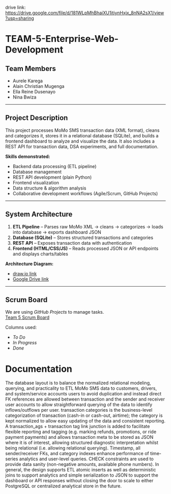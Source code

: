 drive link: https://drive.google.com/file/d/181WLpMhBhaiXU1itiynHxjx_8nNA2sX1/view?usp=sharing

# TEAM-5-Enterprise-Web-Development

## Team Members
- Aurele Karega
- Alain Christian Mugenga
- Ella Reine Dusenayo
- Nina Bwiza

---

## Project Description

This project processes MoMo SMS transaction data (XML format), cleans and categorizes it, stores it in a relational database (SQLite), and builds a frontend dashboard to analyze and visualize the data. It also includes a REST API for transaction data, DSA experiments, and full documentation.

**Skills demonstrated:**
- Backend data processing (ETL pipeline)
- Database management
- REST API development (plain Python)
- Frontend visualization
- Data structure & algorithm analysis
- Collaborative development workflows (Agile/Scrum, GitHub Projects)

---

## System Architecture

1. **ETL Pipeline** – Parses raw MoMo XML → cleans → categorizes → loads into database → exports dashboard JSON  
2. **Database (SQLite)** – Stores structured transactions and categories  
3. **REST API** – Exposes transaction data with authentication  
4. **Frontend (HTML/CSS/JS)** – Reads processed JSON or API endpoints and displays charts/tables 

**Architecture Diagram:**  
- [draw.io link](https://app.diagrams.net/#G181WLpMhBhaiXU1itiynHxjx_8nNA2sX1#%7B%22pageId%22%3A%22ZCKRdisdFXJiV-nWuIja%22%7D)  
- [Google Drive link](https://drive.google.com/file/d/181WLpMhBhaiXU1itiynHxjx_8nNA2sX1/view?usp=sharing)

---

## Scrum Board

We are using *GitHub Projects* to manage tasks.  
[Team 5 Scrum Board](https://github.com/users/AureleKarega/projects/2) 

Columns used:
- *To Do*  
- *In Progress*  
- *Done*  

# Documentation
The database layout is to balance the normalized relational modeling, querying, and practicality to ETL MoMo SMS data to customers, drivers, and system/service accounts users to avoid duplication and instead direct FK references are allowed between transaction and the sender and receiver user accounts to allow straightforward querying of the data to identify inflows/outflows per user. transaction categories is the business-level categorization of transaction (cash-in or cash-out, airtime); the category is kept normalized to allow easy updating of the data and consistent reporting. A transaction_ags + transaction tag link junction is added to facilitate flexible reporting and tagging (e.g. marking refunds, promotions, or ride payment payments) and allows transaction meta to be stored as JSON where it is of interest, allowing structured diagnostic interpretation whilst being relational (i.e. allowing relational querying). Timestamp, all sender/receiver FKs, and category indexes enhance performance of time-series analytics and user-level queries. CHECK constraints are used to provide data sanity (non-negative amounts, available phone numbers). In general, the design supports ETL atomic inserts as well as deterministic joins to support analytics and simple serialization to JSON to support the dashboard or API responses without closing the door to scale to either PostgreSQL or centralized analytical store in the future.
